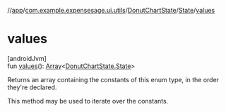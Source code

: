 //[app](../../../../index.md)/[com.example.expensesage.ui.utils](../../index.md)/[DonutChartState](../index.md)/[State](index.md)/[values](values.md)

# values

[androidJvm]\
fun [values](values.md)(): [Array](https://kotlinlang.org/api/latest/jvm/stdlib/kotlin/-array/index.html)&lt;[DonutChartState.State](index.md)&gt;

Returns an array containing the constants of this enum type, in the order they're declared.

This method may be used to iterate over the constants.
